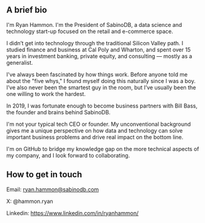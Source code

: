 ## A brief bio
I'm Ryan Hammon. I'm the President of SabinoDB, a data science and technology start-up focused on the retail and e-commerce space.

I didn’t get into technology through the traditional Silicon Valley path. I studied finance and business at Cal Poly and Wharton, and spent over 15 years in investment banking, private equity, and consulting — mostly as a generalist.

I've always been fascinated by how things work. Before anyone told me about the "five whys," I found myself doing this naturally since I was a boy. I’ve also never been the smartest guy in the room, but I’ve usually been the one willing to work the hardest.

In 2019, I was fortunate enough to become business partners with Bill Bass, the founder and brains behind SabinoDB.

I'm not your typical tech CEO or founder. My unconventional background gives me a unique perspective on how data and technology can solve important business problems and drive real impact on the bottom line.

I'm on GitHub to bridge my knowledge gap on the more technical aspects of my company, and I look forward to collaborating.

## How to get in touch
Email: ryan.hammon@sabinodb.com

X: @hammon.ryan

Linkedin: https://www.linkedin.com/in/ryanhammon/

